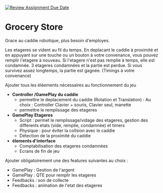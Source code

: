 [![Review Assignment Due Date](https://classroom.github.com/assets/deadline-readme-button-22041afd0340ce965d47ae6ef1cefeee28c7c493a6346c4f15d667ab976d596c.svg)](https://classroom.github.com/a/G8jslzS9)
# Grocery Store

Grace au caddie robotique, plus besoin d'employes.

Les etageres se vident au fil du temps.
En deplacant le caddie à proximité et en appuyant sur une touche ou un bouton à votre convenance, vous pouvez remplir l'etagere à nouveau.
Si l'etagere n'est pas remplie à temps, elle est condamnée. 3 etageres condamnées et la partie est perdue.
Si vous survivez assez longtemps, la partie est gagnée.
(Timings à votre convenance)

Ajouter tous les éléements nécessaires au fonctionnement du jeu
- **Controller /GamePlay du caddie** 
  - permettre le deplacement du caddie (Rotation et Translation) : Au choix : Controller Clavier + souris, Clavier seul, manette 
  - permettre le remplissage des etageres
- **GamePlay Etageres**
  - Script : permet le remplissage/vidage des etageres, gestion des differents etats (vide, remplie, condamnée) et timers
  - Physique : pour éviter la collsion avec le caddie
  - Détection de la proximité du caddie
- **élements d'interface** 
  - Comptabilisation des etageres condamnées
  - Ecrans de fin de jeu

Ajouter obligatoirement une des features suivantes au choix :
  - GamePlay : Gestion de l'argent 
  - GamePlay : QTE pour remplir les etageres
  - Feedbacks : son de collecte
  - Feedbacks : animation de l'etat des etageres
